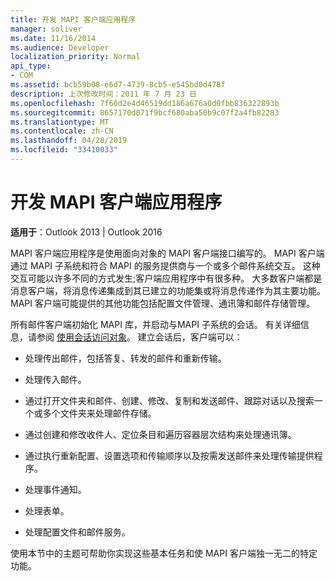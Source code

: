 ```yaml
---
title: 开发 MAPI 客户端应用程序
manager: soliver
ms.date: 11/16/2014
ms.audience: Developer
localization_priority: Normal
api_type:
- COM
ms.assetid: bcb59b08-e6d7-4739-8cb5-e545bd0d478f
description: 上次修改时间：2011 年 7 月 23 日
ms.openlocfilehash: 7f66d2e4d46519dd186a676a0d0fbb836322893b
ms.sourcegitcommit: 8657170d071f9bcf680aba50b9c07f2a4fb82283
ms.translationtype: MT
ms.contentlocale: zh-CN
ms.lasthandoff: 04/28/2019
ms.locfileid: "33410033"
---
```

# <a name="developing-a-mapi-client-application"></a>开发 MAPI 客户端应用程序

  
  
**适用于**：Outlook 2013 | Outlook 2016 
  
MAPI 客户端应用程序是使用面向对象的 MAPI 客户端接口编写的。 MAPI 客户端通过 MAPI 子系统和符合 MAPI 的服务提供商与一个或多个邮件系统交互。 这种交互可能以许多不同的方式发生;客户端应用程序中有很多种。 大多数客户端都是消息客户端，将消息传递集成到其已建立的功能集或将消息传递作为其主要功能。 MAPI 客户端可能提供的其他功能包括配置文件管理、通讯簿和邮件存储管理。
  
所有邮件客户端初始化 MAPI 库，并启动与MAPI 子系统的会话。 有关详细信息，请参阅 [使用会话访问对象](accessing-objects-by-using-the-session.md)。 建立会话后，客户端可以：
  
- 处理传出邮件，包括答复、转发的邮件和重新传输。
    
- 处理传入邮件。
    
- 通过打开文件夹和邮件、创建、修改、复制和发送邮件、跟踪对话以及搜索一个或多个文件夹来处理邮件存储。
    
- 通过创建和修改收件人、定位条目和遍历容器层次结构来处理通讯簿。
    
- 通过执行重新配置、设置选项和传输顺序以及按需发送邮件来处理传输提供程序。
    
- 处理事件通知。
    
- 处理表单。
    
- 处理配置文件和邮件服务。
    
使用本节中的主题可帮助你实现这些基本任务和使 MAPI 客户端独一无二的特定功能。
  


